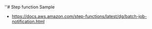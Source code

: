 ''# Step function Sample
* https://docs.aws.amazon.com/step-functions/latest/dg/batch-job-notification.html
